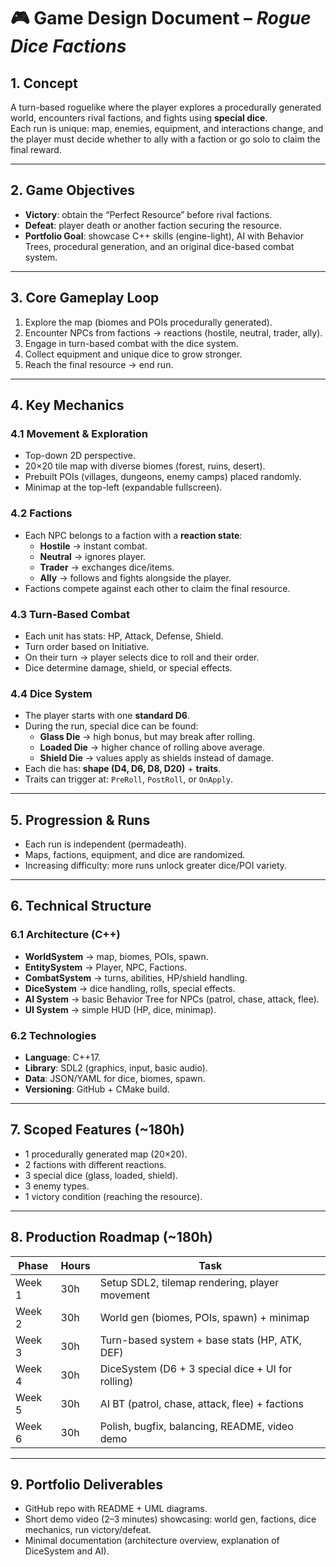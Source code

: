 # 🎮 Game Design Document – *Rogue Dice Factions*  

## 1. **Concept**  
A turn-based roguelike where the player explores a procedurally generated world, encounters rival factions, and fights using **special dice**.  
Each run is unique: map, enemies, equipment, and interactions change, and the player must decide whether to ally with a faction or go solo to claim the final reward.  

---

## 2. **Game Objectives**  
- **Victory**: obtain the “Perfect Resource” before rival factions.  
- **Defeat**: player death or another faction securing the resource.  
- **Portfolio Goal**: showcase C++ skills (engine-light), AI with Behavior Trees, procedural generation, and an original dice-based combat system.  

---

## 3. **Core Gameplay Loop**  
1. Explore the map (biomes and POIs procedurally generated).  
2. Encounter NPCs from factions → reactions (hostile, neutral, trader, ally).  
3. Engage in turn-based combat with the dice system.  
4. Collect equipment and unique dice to grow stronger.  
5. Reach the final resource → end run.  

---

## 4. **Key Mechanics**  

### 4.1 Movement & Exploration  
- Top-down 2D perspective.  
- 20×20 tile map with diverse biomes (forest, ruins, desert).  
- Prebuilt POIs (villages, dungeons, enemy camps) placed randomly.  
- Minimap at the top-left (expandable fullscreen).  

### 4.2 Factions  
- Each NPC belongs to a faction with a **reaction state**:  
  - **Hostile** → instant combat.  
  - **Neutral** → ignores player.  
  - **Trader** → exchanges dice/items.  
  - **Ally** → follows and fights alongside the player.  
- Factions compete against each other to claim the final resource.  

### 4.3 Turn-Based Combat  
- Each unit has stats: HP, Attack, Defense, Shield.  
- Turn order based on Initiative.  
- On their turn → player selects dice to roll and their order.  
- Dice determine damage, shield, or special effects.  

### 4.4 Dice System  
- The player starts with one **standard D6**.  
- During the run, special dice can be found:  
  - **Glass Die** → high bonus, but may break after rolling.  
  - **Loaded Die** → higher chance of rolling above average.  
  - **Shield Die** → values apply as shields instead of damage.  
- Each die has: **shape (D4, D6, D8, D20)** + **traits**.  
- Traits can trigger at: `PreRoll`, `PostRoll`, or `OnApply`.  

---

## 5. **Progression & Runs**  
- Each run is independent (permadeath).  
- Maps, factions, equipment, and dice are randomized.  
- Increasing difficulty: more runs unlock greater dice/POI variety.  

---

## 6. **Technical Structure**  

### 6.1 Architecture (C++)  
- **WorldSystem** → map, biomes, POIs, spawn.  
- **EntitySystem** → Player, NPC, Factions.  
- **CombatSystem** → turns, abilities, HP/shield handling.  
- **DiceSystem** → dice handling, rolls, special effects.  
- **AI System** → basic Behavior Tree for NPCs (patrol, chase, attack, flee).  
- **UI System** → simple HUD (HP, dice, minimap).  

### 6.2 Technologies  
- **Language**: C++17.  
- **Library**: SDL2 (graphics, input, basic audio).  
- **Data**: JSON/YAML for dice, biomes, spawn.  
- **Versioning**: GitHub + CMake build.  

---

## 7. **Scoped Features (~180h)**  
- 1 procedurally generated map (20×20).  
- 2 factions with different reactions.  
- 3 special dice (glass, loaded, shield).  
- 3 enemy types.  
- 1 victory condition (reaching the resource).  

---

## 8. **Production Roadmap (~180h)**  

| Phase | Hours | Task |
|-------|-------|------|
| Week 1 | 30h | Setup SDL2, tilemap rendering, player movement |
| Week 2 | 30h | World gen (biomes, POIs, spawn) + minimap |
| Week 3 | 30h | Turn-based system + base stats (HP, ATK, DEF) |
| Week 4 | 30h | DiceSystem (D6 + 3 special dice + UI for rolling) |
| Week 5 | 30h | AI BT (patrol, chase, attack, flee) + factions |
| Week 6 | 30h | Polish, bugfix, balancing, README, video demo |

---

## 9. **Portfolio Deliverables**  
- GitHub repo with README + UML diagrams.  
- Short demo video (2–3 minutes) showcasing: world gen, factions, dice mechanics, run victory/defeat.  
- Minimal documentation (architecture overview, explanation of DiceSystem and AI).  